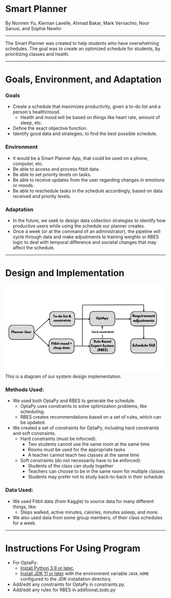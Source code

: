 # **Smart Planner**
By Normen Yu, Kiernan Lavelle, Ahmad Bakar, Mark Vernachio, Noor Sanusi, and Sophie Newlin

---

The Smart Planner was created to help students who have overwhelming schedules. The goal was to create an optimized schedule for students, by prioritizing classes and health. 

---
# **Goals, Environment, and Adaptation**

### Goals
- Create a schedule that maximizes productivity, given a to-do list and a person's health/mood.
  - Health and mood will be based on things like heart rate, amount of sleep, etc.
- Define the exact objective function.
- Identify good data and strategies, to find the best possible schedule.

### Environment
- It would be a Smart Planner App, that could be used on a phone, computer, etc.
- Be able to access and process fitbit data.
- Be able to set priority levels on tasks.
- Be able to receive updates from the user regarding changes in emotions or moods.
- Be able to reschedule tasks in the schedule accordingly, based on data received and priority levels. 

### Adaptation
- In the future, we seek to design data collection strategies to identify how productive users while using the schedule our planner creates.
- Once a week (or at the command of an administrator), the pipeline will cycle through data and make adjustments to training weights or RBES logic to deal with temporal difference and societal changes that may affect the schedule.

---
# **Design and Implementation**
![diagram](readmeDiagram.png)
This is a diagram of our system design implementation.
### Methods Used:
- We used both OptaPy and RBES to generate the schedule.
  - OptaPy uses constraints to solve optimization problems, like scheduling.
  - RBES creates recommendations based on a set of rules, which can be updated.
- We created a set of constraints for OptaPy, including hard constraints and soft constraints.
  - Hard constraints (must be inforced):
    - Two students cannot use the same room at the same time
    - Rooms must be used for the appropriate tasks
    - A teacher cannot teach two classes at the same time
  - Soft constraints (do not necessarily have to be enforced):
    - Students of the class can study together
    - Teachers can choose to be in the same room for multiple classes
    - Students may prefer not to study back-to-back in their schedule

### Data Used:
- We used Fitbit data (from Kaggle) to source data for many different things, like:
  - Steps walked, active minutes, calories, minutes asleep, and more.
- We also used data from some group members, of their class schedules for a week.

---
# Instructions For Using Program
- For OptaPy:
  - [Install Python 3.9 or later.](https://www.python.org/downloads/)
  - [Install JDK 11 or later](https://adoptium.net/) with the environment variable `JAVA_HOME` configured to the JDK installation directory.
- Add/edit any constraints for OptaPy in constraints.py.
- Add/edit any rules for RBES in additional_todo.py

